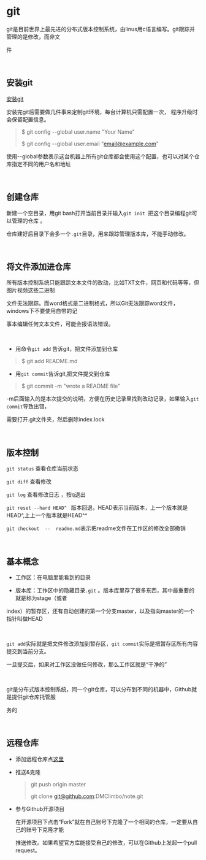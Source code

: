 # git

git是目前世界上最先进的分布式版本控制系统，由linus用c语言编写。git跟踪并管理的是修改，而非文

件

​      

## 安装git 

[安装git](https://www.liaoxuefeng.com/wiki/896043488029600/896067074338496)

安装完git后需要做几件事来定制git环境，每台计算机只需配置一次， 程序升级时会保留配置信息。

> $ git config --global user.name "Your Name"
>
> $ git config --global user.email "email@example.com"

使用--global参数表示这台机器上所有git仓库都会使用这个配置，也可以对某个仓库指定不同的用户名和地址

​    

## 创建仓库

新建一个空目录，用git bash打开当前目录并输入`git init `把这个目录编程git可以管理的仓库 。

仓库建好后目录下会多一个`.git`目录，用来跟踪管理版本库，不能手动修改。

​       

## 将文件添加进仓库

所有版本控制系统只能跟踪文本文件的改动，比如TXT文件，网页和代码等等，但图片视频这些二进制

文件无法跟踪。而word格式是二进制格式，所以Git无法跟踪word文件，windows下不要使用自带的记

事本编辑任何文本文件，可能会报语法错误。

​        

- 用命令`git add` 告诉git，把文件添加到仓库

> $ git add README.md

- 用`git commit`告诉git,把文件提交到仓库

> $ git commit -m "wrote a README file"

-m后面输入的是本次提交的说明，方便在历史记录里找到改动记录，如果输入`git commit`导致出错，

需要打开.git文件夹，然后删除index.lock

​      

## 版本控制

`git status` 查看仓库当前状态

`git diff` 查看修改

`git log` 查看修改日志 ，按q退出

`git reset --hard HEAD^ `   版本回退，HEAD表示当前版本，上一个版本就是HEAD^,上上一个版本就是HEAD^^

 `git checkout  --  readme.md`表示把readme文件在工作区的修改全部撤销

​      

## 基本概念

- 工作区：在电脑里能看到的目录

- 版本库：工作区中的隐藏目录`.git` 。版本库里存了很多东西，其中最重要的就是称为stage（或者

index）的暂存区，还有自动创建的第一个分支master，以及指向master的一个指针叫做HEAD

​    

`git add`实际就是把文件修改添加到暂存区，`git commit`实际是把暂存区所有内容提交到当前分支。

一旦提交后，如果对工作区没做任何修改，那么工作区就是“干净的” 

​      

git是分布式版本控制系统，同一个git仓库，可以分布到不同的机器中，Github就是提供git仓库托管服

务的

​        

## 远程仓库

- 添加远程仓库点[这里](https://www.liaoxuefeng.com/wiki/896043488029600/896954117292416)

- 推送&克隆

  > git push  origin master 
  >
  > git clone git@github.com:DMClimbo/note.git

- 参与Github开源项目

  在开源项目下点击“Fork”就在自己账号下克隆了一个相同的仓库，一定要从自己的账号下克隆才能

  推送修改。如果希望官方库能接受自己的修改，可以在Github上发起一个pull request。

  